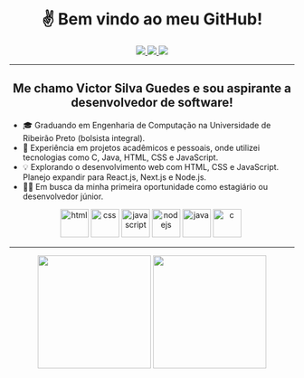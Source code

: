 <h1 align="center">✌️ Bem vindo ao meu GitHub!</h1>
  <div align="center">
    <a href="mailto:sguedes.victor@gmail.com">
      <img src="https://img.shields.io/badge/Gmail-D14836?style=for-the-badge&logo=gmail&logoColor=white" />
    </a>
  <a target="_blank" href="https://www.linkedin.com/in/victorsilvaguedes/">
    <img src="https://img.shields.io/badge/LinkedIn-0077B5?style=for-the-badge&logo=linkedin&logoColor=white"/>
  </a>
    <a target="_blank" href="https://www.instagram.com/victorguedesss/">
      <img src="https://img.shields.io/badge/Instagram-E4405F?style=for-the-badge&logo=instagram&logoColor=white"/>
    </a>
</div>

---

<h2 align="center">Me chamo Victor Silva Guedes e sou aspirante a desenvolvedor de software!</h2>

- 🎓 Graduando em Engenharia de Computação na Universidade de Ribeirão Preto (bolsista integral).
- 🚀 Experiência em projetos acadêmicos e pessoais, onde utilizei tecnologias como C, Java, HTML, CSS e JavaScript.
- 💡 Explorando o desenvolvimento web com HTML, CSS e JavaScript. Planejo expandir para React.js, Next.js e Node.js.
- 👨‍💻 Em busca da minha primeira oportunidade como estagiário ou desenvolvedor júnior.

<div align="center">
  <img src="https://cdn.jsdelivr.net/gh/devicons/devicon/icons/html5/html5-plain.svg" title="html5" alt="html" width="50" height="50"/>
  <img src="https://cdn.jsdelivr.net/gh/devicons/devicon/icons/css3/css3-plain.svg" title="css" alt="css" width="50" height="50"/>
  <img src="https://cdn.jsdelivr.net/gh/devicons/devicon/icons/javascript/javascript-plain.svg" title="javascript" alt="javascript" width="50" height="50"/>
  <img src="https://cdn.jsdelivr.net/gh/devicons/devicon/icons/nodejs/nodejs-plain.svg" title="nodejs" alt="nodejs" width="50" height="50"/>
  <img src="https://cdn.jsdelivr.net/gh/devicons/devicon/icons/java/java-original.svg" title="java" alt="java" width="50" height="50"/>
  <img src="https://cdn.jsdelivr.net/gh/devicons/devicon/icons/c/c-plain.svg" title="c" alt="c" width="50" height="50"/>&nbsp;
</div>

---


<div align = "center">
<img height = "200em" src="https://github-readme-stats.vercel.app/api/top-langs/?username=victorSilvaGuedes&show_icons=true&theme=calm_pink&count_private=true"/>
<img height = "200em" src="https://github-readme-stats.vercel.app/api?username=victorSilvaGuedes&show_icons=true&show_icons=true&theme=calm_pink&count_private=true" />
</div>
